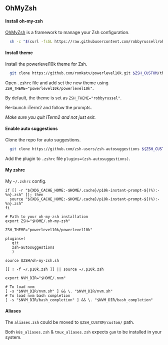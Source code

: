 ## OhMyZsh


#### Install oh-my-zsh
[OhMyZsh](https://ohmyz.sh/) is a framework to manage your Zsh configuration.
```bash
  sh -c "$(curl -fsSL https://raw.githubusercontent.com/robbyrussell/oh-my-zsh/master/tools/install.sh)"
```

#### Install theme
Install the powerlevel10k theme for Zsh.
```bash
  git clone https://github.com/romkatv/powerlevel10k.git $ZSH_CUSTOM/themes/powerlevel10k
```
Open `.zshrc` file and add set the new theme using `ZSH_THEME="powerlevel10k/powerlevel10k"`.

By default, the theme is set as `ZSH_THEME="robbyrussel"`.

Re-launch iTerm2 and follow the prompts.

*Make sure you quit iTerm2 and not just exit.*

#### Enable auto suggestions
Clone the repo for auto suggestions.
```bash
  git clone https://github.com/zsh-users/zsh-autosuggestions ${ZSH_CUSTOM:-~/.oh-my-zsh/custom}/plugins/zsh-autosuggestions
```
Add the plugin to `.zshrc` file `plugins=(zsh-autosuggestions)`.

#### My zshrc
My `~/.zshrc` config.

```
if [[ -r "${XDG_CACHE_HOME:-$HOME/.cache}/p10k-instant-prompt-${(%):-%n}.zsh" ]]; then
  source "${XDG_CACHE_HOME:-$HOME/.cache}/p10k-instant-prompt-${(%):-%n}.zsh"
fi

# Path to your oh-my-zsh installation
export ZSH="$HOME/.oh-my-zsh"

ZSH_THEME="powerlevel10k/powerlevel10k"

plugins=(
   git
   zsh-autosuggestions
   )

source $ZSH/oh-my-zsh.sh

[[ ! -f ~/.p10k.zsh ]] || source ~/.p10k.zsh

export NVM_DIR="$HOME/.nvm"

# To load nvm
[ -s "$NVM_DIR/nvm.sh" ] && \. "$NVM_DIR/nvm.sh"
# To load nvm bash completion
[ -s "$NVM_DIR/bash_completion" ] && \. "$NVM_DIR/bash_completion"
```

#### Aliases
The `aliases.zsh` could be moved to `$ZSH_CUSTOM/custom/` path.

Both `k8s_aliases.zsh` & `tmux_aliases.zsh` expects `gum` to be installed in your system.

